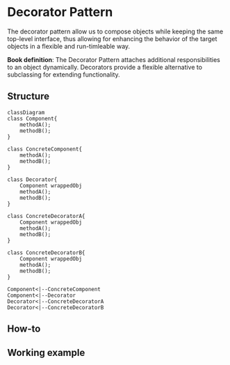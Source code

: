# Decorator Pattern

The decorator pattern allow us to compose objects while keeping the same top-level interface, thus allowing for enhancing the behavior of the target objects in a flexible and run-timleable way.

**Book definition**: The Decorator Pattern attaches additional responsibilities to an object dynamically. Decorators provide a flexible alternative to subclassing for extending functionality.

## Structure

```mermaid
classDiagram
class Component{
    methodA();
    methodB();
}

class ConcreteComponent{
    methodA();
    methodB();
}

class Decorator{
    Component wrappedObj
    methodA();
    methodB();
}

class ConcreteDecoratorA{
    Component wrappedObj
    methodA();
    methodB();
}

class ConcreteDecoratorB{
    Component wrappedObj
    methodA();
    methodB();
}

Component<|--ConcreteComponent
Component<|--Decorator
Decorator<|--ConcreteDecoratorA
Decorator<|--ConcreteDecoratorB
```

## How-to

## Working example
